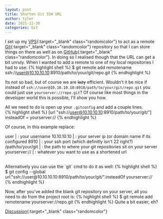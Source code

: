 ```yaml
---
layout: post
title: Shorten Git SSH URL 
author: tyler
date: 2021-12-30
categories: Git
---
```


I set up my [VPS](https://m.do.co/c/d028c143320b){:target="_blank" class="randomcolor"}<!--_--> to act as a remote [Git](https://git-scm.com/){:target="_blank" class="randomcolor"}<!--_--> repository so that I can store things on there as well as on [GitHub](https://github.com){:target="_blank" class="randomcolor"}<!--_-->. In doing so I realised though that the URL can get a bit unruly. When I wanted to add a remote to one of my local repositories I had to use:<!--more-->
{% highlight shell %}
$ git remote add remotename ssh://user@10.10.10.10:8910/path/to/your/git/repo.git
{% endhighlight %}

Its not so bad, but of course we are ~~lazy~~ efficient. Wouldn't it be nice if instead of `ssh://user@10.10.10.10:8910/path/to/your/git/repo.git` you could just use `yourserver://repo.git`? Of course like most things in the developer world this is possible, I'll show you how.  

All we need to do is open up your `.gitconfig` and add a couple lines.  
{% highlight shell %}
[url "ssh://user@10.10.10.10:8910/path/to/your/git/"]
        insteadOf = yourserver://
{% endhighlight %}  

Of course, in this example replace:  

user | : your username
10.10.10.10   | : your server ip (or domain name if its configured
8910 | : your ssh port (which definitly isn't 22 right?)
/path/to/your/git | : the path to where your git repositories sit on your server  
yourserver:// | : whatever you want to use as a shortened url

<br>
Alternatively you can use the `git` cmd to do it as well:  
{% highlight shell %}
$ git config --global url."ssh://user@10.10.10.10:8910/path/to/your/git/".insteadOf yourserver://
{% endhighlight %}


Now, after you've added the blank git repository on your server, all you need to do from the project root is:
{% highlight shell %}
$ git remote add remotename yourserver://repo.git
{% endhighlight %}
Quite a bit easier, eh?  

[Discussion](https://github.com/UnclassedPenguin/UnclassedPenguin/discussions/5){:target="_blank" class="randomcolor"}
